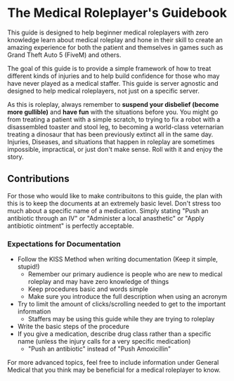 # The Medical Roleplayer's Guidebook

This guide is designed to help beginner medical roleplayers with zero knowledge learn about medical roleplay and hone in their skill to create an amazing experience for both the patient and themselves in games such as Grand Theft Auto 5 (FiveM) and others. 

The goal of this guide is to provide a simple framework of how to treat different kinds of injuries and to help build confidence for those who may have never played as a medical staffer. This guide is server agnostic and designed to help medical roleplayers, not just on a specific server.

As this is roleplay, always remember to **suspend your disbelief (become more gullible)** and **have fun** with the situations before you. You might go from treating a patient with a simple scratch, to trying to fix a robot with a disassembled toaster and stool leg, to becoming a world-class veternarian treating a dinosaur that has been previously extinct all in the same day. Injuries, Diseases, and situations that happen in roleplay are sometimes impossible, impractical, or just don't make sense. Roll with it and enjoy the story. 

## Contributions

For those who would like to make contribuitons to this guide, the plan with this is to keep the documents at an extremely basic level. Don't stress too much about a specific name of a medication. Simply stating "Push an antibiotic through an IV" or "Administer a local anasthetic" or "Apply antibiotic ointment" is perfectly acceptable.

### Expectations for Documentation
- Follow the KISS Method when writing documentation (Keep it simple, stupid!)
  - Remember our primary audience is people who are new to medical roleplay and may have zero knowledge of things
  - Keep procedures basic and words simple
  - Make sure you introduce the full description when using an acronym
- Try to limit the amount of clicks/scrolling needed to get to the important information
  - Staffers may be using this guide while they are trying to roleplay
- Write the basic steps of the procedure
- If you give a medication, describe drug class rather than a specific name (unless the injury calls for a very specific medication)
  - "Push an antibiotic" instead of "Push Amoxicillin"

For more advanced topics, feel free to include information under General Medical that you think may be beneficial for a medical roleplayer to know.